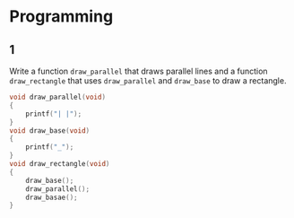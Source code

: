 # Programming

## 1

Write a function `draw_parallel` that draws parallel lines and a function `draw_rectangle` that uses `draw_parallel` and `draw_base` to draw a rectangle.

```c
void draw_parallel(void)
{
    printf("| |");
}
void draw_base(void)
{
    printf("_");
}
void draw_rectangle(void)
{
    draw_base();
    draw_parallel();
    draw_basae();
}
```
